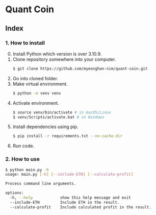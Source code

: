 # Quant Coin

## Index

### 1. How to install

0. Install Python which version is over 3.10.9.
1. Clone repository somewhere into your computer.
    ```bash
    $ git clone https://github.com/myeonghan-nim/quant-coin.git
    ```
2. Go into cloned folder.
3. Make virtual environment.
    ```bash
    $ python -m venv venv
    ```
4. Activate environment.
    ```bash
    $ source venv/bin/activate # in macOS/Linux
    $ venv/Scripts/activate.bat # in Windows
    ```
5. Install dependencies using pip.
    ```bash
    $ pip install -r requirements.txt --no-cache-dir
    ```
6. Run code.

### 2. How to use

```bash
$ python main.py -h
usage: main.py [-h] [--include-ETH] [--calculate-profit]

Process command line arguments.

options:
  -h, --help            show this help message and exit
  --include-ETH         Include ETH in the result.
  --calculate-profit    Include calculated profit in the result.
```
